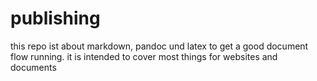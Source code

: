 # publishing
this repo ist about markdown, pandoc und latex to get a good document flow running.
it is intended to cover most things for websites and documents

